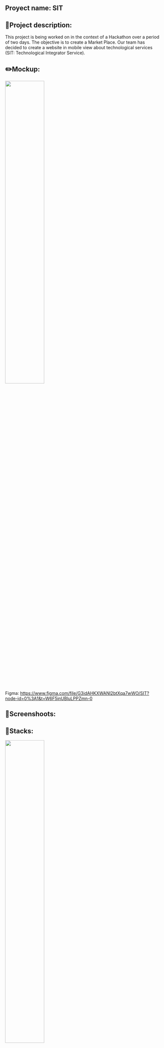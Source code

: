 ## Proyect name: SIT

## 📝Project description:

This project is being worked on in the context of a Hackathon over a period of two days. The objective is to create a Market Place. Our team has decided to create a website in mobile view about technological services (SIT: Technological Integrator Service).

## ✏️Mockup:
<img src="https://user-images.githubusercontent.com/113030390/220853472-b0736b0a-e8e0-4c44-b0ff-2ef0a9dafea1.png" width="50%"> 

Figma: https://www.figma.com/file/G3idAHKXWANl2btXqa7wWO/SIT?node-id=0%3A1&t=W6F5inUBluLPPZmn-0

## 📸Screenshoots:


## 🔧Stacks:

<img src="https://user-images.githubusercontent.com/113030390/220899126-eb22891a-ae54-4ba5-b052-2e5c86076fb9.png" width="50%"> 

## 👩‍💻Group members:
+ Génesis Carolay Vílchez Bolívar (Product Owner) https://github.com/Carol21d
+ Francisco Javier Bres Pérez (Scrum Master) https://github.com/JavierBres
+ Cristian Parra Gallego
+ Natalia Vorobyeva https://github.com/NataliaVorobyeva
+ Jessica Alexandra Jaramillo Moncada https://github.com/AlexandraJaramillo
+ Sergi Alsina Gonzalez https://github.com/SergiAlsina
+ Kiara Alexa Malásquez Montoya https://github.com/kiaramm10
+ Yamila Marquez Lobato https://github.com/Milacover
+ Elena Mª Pérez Arjona https://github.com/elenarjonap

## 💻How to install this project:

1. Clone the project
```bash
git clone https://github.com/Milacover/SIT
```

2. Install dependencies
```bash
npm install
```

3. Install React Router
```bash
npm install react-router-dom@6
```   

4. Install Bootstrap library
```bash
npm add bootstrap 
```

5. Install React Icons
```bash
npm i react-icons
```

6. Activate the server and keep this terminal open
```bash
npm run dev
```   


## 📚Methodology:

- Methodology Agile with Scrum.
- Mob Programming.
- Pair Programming
- Solo Programming.

## 🧪Next Steps:

- Develop a real backend
- Create logging and different types of users 
- Add notifications and favorites
- Tests